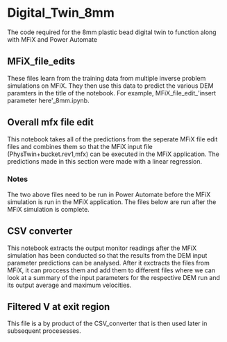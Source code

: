 # Digital_Twin_8mm
The code required for the 8mm plastic bead digital twin to function along with MFiX and Power Automate
## MFiX_file_edits
These files learn from the training data from multiple inverse problem simulations on MFiX. They then use this data to predict 
the various DEM paramters in the title of the notebook. For example, MFiX_file_edit_'insert parameter here'_8mm.ipynb. 
## Overall mfx file edit
This notebook takes all of the predictions from the seperate MFiX file edit files and combines them so that the MFiX input file (PhysTwin+bucket.rev1,mfx) can be 
executed in the MFiX application. The predictions made in this section were made with a linear regression.
### Notes
The two above files need to be run in Power Automate before the MFiX simulation is run in the MFiX application. The files below are run after the MFiX simulation
is complete. 
## CSV converter
This notebook extracts the output monitor readings after the MFiX simulation has been conducted so that the results from the DEM input parameter predictions can be analysed. After it exctracts the files from MFiX, it can proccess them and add them to different files where we can look at a summary of the input parameters for the respective DEM run and its output average and maximum velocities. 
## Filtered V at exit region
This file is a by product of the CSV_converter that is then used later in subsequent procesesses. 

